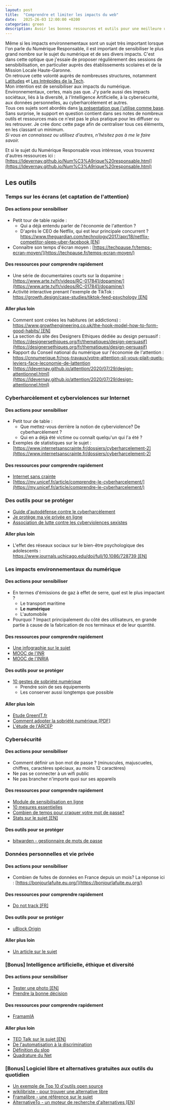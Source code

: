 ```yaml
---
layout: post
title:  "Comprendre et limiter les impacts du web"
date:   2025-26-03 12:00:00 +0200
categories: green
description: Avoir les bonnes ressources et outils pour une meilleure utilisation du numérique
---
```


Même si les impacts environnementaux sont un sujet très important lorsque l'on parle du Numérique Responsable, il est important de sensibiliser le plus grand nombre sur le sujet du numérique et de ses divers impacts. C'est dans cette optique que j'essaie de proposer régulièrement des sessions de sensbibilisation, en particulier auprès des établissements scolaires et de la Mission Locale Haute-Garonne.   
On retrouve cette volonté auprès de nombreuses structures, notamment [Latitudes](https://www.latitudes.cc/) et [Les Intrépides de la Tech](https://www.intrepidesdelatech.org/).  
Mon intention est de sensibiliser aux impacts du numérique. Environnementaux, certes, mais pas que. J'y parle aussi des impacts sociétaux, liés à la diversité, à l'Intelligence Artificielle, à la cybersécurité, aux données personnelles, au cyberharcèlement et autres.  
Tous ces sujets sont abordés dans [la présentation que j'utilise comme base](https://ldevernay.github.io/presentations/impacts-numerique.html).  
Sans surprise, le support en question contient dans ses notes de nombreux outils et ressources mais ce n'est pas le plus pratique pour les diffuser ou les retrouver. Je crée donc cette page afin de centraliser tous ces éléments, en les classant un minimum.  
*Si vous en connaissez ou utilisez d'autres, n'hésitez pas à me le faire savoir.* 
   
Et si le sujet du Numérique Responsable vous intéresse, vous trouverez d'autres ressources ici : [https://ldevernay.github.io/Num%C3%A9rique%20responsable.html](https://ldevernay.github.io/Num%C3%A9rique%20responsable.html)


## Les outils
  
### Temps sur les écrans (et captation de l'attention)
#### Des actions pour sensibiliser 
* Petit tour de table rapide : 
    * Qui a déjà entendu parler de l'économie de l'attention ? 
    * D'après le CEO de Netflix, qui est leur principale concurrent ? [https://www.theguardian.com/technology/2017/apr/18/netflix-competitor-sleep-uber-facebook [EN]](https://www.theguardian.com/technology/2017/apr/18/netflix-competitor-sleep-uber-facebook)
* Connaître son temps d'écran moyen : [https://techpause.fr/temps-ecran-moyen/](https://techpause.fr/temps-ecran-moyen/)
  
#### Des ressources pour comprendre rapidement
* Une série de documentaires courts sur la dopamine : [https://www.arte.tv/fr/videos/RC-017841/dopamine/](https://www.arte.tv/fr/videos/RC-017841/dopamine/)
* Activité interactive prenant l'exemple de TikTok : [https://growth.design/case-studies/tiktok-feed-psychology [EN]](https://growth.design/case-studies/tiktok-feed-psychology )
  
#### Aller plus loin
* Comment sont créées les habitures (et addictions) : [https://www.growthengineering.co.uk/the-hook-model-how-to-form-good-habits/ [EN]](https://www.growthengineering.co.uk/the-hook-model-how-to-form-good-habits/)
* La section du site des Designers Ethiques dédiée au design persuasif : [https://designersethiques.org/fr/thematiques/design-persuasif](https://designersethiques.org/fr/thematiques/design-persuasif)
* Rapport du Conseil national du numérique sur l'économie de l'attention : [https://cnnumerique.fr/nos-travaux/votre-attention-sil-vous-plait-quels-leviers-face-leconomie-de-lattention ](https://cnnumerique.fr/nos-travaux/votre-attention-sil-vous-plait-quels-leviers-face-leconomie-de-lattention )
* [https://ldevernay.github.io/attention/2020/07/29/design-attentionnel.html](https://ldevernay.github.io/attention/2020/07/29/design-attentionnel.html)


### Cyberharcèlement et cyberviolences sur Internet 
#### Des actions pour sensibiliser 
* Petit tour de table :
    * Que mettez-vous derrière la notion de cyberviolence? De cyberharcèlement ? 
    * Qui en a déjà été victime ou connaît quelqu'un qui l'a été ? 
* Exemples de statistiques sur le sujet : [https://www.internetsanscrainte.fr/dossiers/cyberharcelement-2](https://www.internetsanscrainte.fr/dossiers/cyberharcelement-2)

#### Des ressources pour comprendre rapidement
* [Internet sans crainte](https://www.internetsanscrainte.fr/)
* [https://my.unicef.fr/article/comprendre-le-cyberharcelement/](https://my.unicef.fr/article/comprendre-le-cyberharcelement/)

### Des outils pour se protéger
* [Guide d'autodéfense contre le cyberharcèlement](https://www.nosvoixnoscombats.com/)
* [Je protège ma vie privée en ligne](https://www.guide-protection-numerique.com/)
* [Association de lutte contre les cyberviolences sexistes](https://echap.eu.org/ressources/)

#### Aller plus loin
* L'effet des réseaux sociaux sur le bien-être psychologique des adolescents : [https://www.journals.uchicago.edu/doi/full/10.1086/728739 [EN]](https://www.journals.uchicago.edu/doi/full/10.1086/728739)


### Les impacts environnementaux du numérique
#### Des actions pour sensibiliser 
* En termes d'émissions de gaz à effet de serre, quel est le plus impactant ? 
    * Le transport maritime
    * **Le numérique**
    * L'automobile
* Pourquoi ? Impact principalement du côté des utilisateurs, en grande partie à cause de la fabrication de nos terminaux et de leur quantité. 

#### Des ressources pour comprendre rapidement
* [Une infographie sur le sujet](https://archives.qqf.fr/infographie/69/pollution-numerique-du-clic-au-declic)
* [MOOC de l'INR](https://www.academie-nr.org/#mooc-nr)
* [MOOC de l'INRIA](https://www.fun-mooc.fr/fr/cours/impacts-environnementaux-du-numerique/)

#### Des outils pour se protéger
* [10 gestes de sobriété numérique](https://librairie.ademe.fr/consommer-autrement/5885-10-gestes-de-sobriete-numerique-pour-tous.html)
    * Prendre soin de ses équipements
    * Les conserver aussi longtemps que possible

#### Aller plus loin
* [Etude GreenIT.fr](https://www.greenit.fr/2025/02/04/le-numerique-cest-40-du-budget-climat-soutenable/)
* [Comment adopter la sobriété numérique [PDF]](https://librairie.ademe.fr/ged/9193/guide-comment-adopter-sobriete-numerique.pdf)
* [L'étude de l'ARCEP](https://www.arcep.fr/la-regulation/grands-dossiers-thematiques-transverses/lempreinte-environnementale-du-numerique.html)

### Cybersécurité
#### Des actions pour sensibiliser 
* Comment définir un bon mot de passe ? (minuscules, majuscueles, chiffres, caractères spéciaux, au moins 12 caractères)
* Ne pas se connecter à un wifi public
* Ne pas brancher n'importe quoi sur ses appareils

#### Des ressources pour comprendre rapidement
* [Module de sensibilisation en ligne](https://www.cybermalveillance.gouv.fr/sens-cyber/apprendre)
* [10 mesures essentielles](https://www.cybermalveillance.gouv.fr/tous-nos-contenus/bonnes-pratiques/10-mesures-essentielles-assurer-securite-numerique)
* [Combien de temps pour craquer votre mot de passe?](https://www.hivesystems.com/blog/are-your-passwords-in-the-green)
* [Stats sur le sujet [EN]](https://www.forbes.com/advisor/education/it-and-tech/cybersecurity-statistics/)

#### Des outils pour se protéger
* [bitwarden - gestionnaire de mots de passe](https://bitwarden.com/fr-fr/)


### Données personnelles et vie privée
#### Des actions pour sensibiliser 
* Combien de fuites de données en France depuis un mois? La réponse ici : [https://bonjourlafuite.eu.org/](https://bonjourlafuite.eu.org/)

#### Des ressources pour comprendre rapidement
* [Do not track [FR]](https://donottrack-doc.com/fr/intro/)

#### Des outils pour se protéger
* [uBlock Origin](https://ublockorigin.com/fr)

#### Aller plus loin
* [Un article sur le sujet](https://ldevernay.github.io/contributions/2020/09/14/poids-capitalisme-surveillance.html)


### [Bonus] Intelligence artificielle, éthique et diversité
#### Des actions pour sensibiliser 
* [Tester une photo [EN]](https://theyseeyourphotos.com/)
* [Prendre la bonne décision](https://www.moralmachine.net/hl/fr)

#### Des ressources pour comprendre rapidement
* [FramamIA](https://framamia.org/fr/)

#### Aller plus loin
* [TED Talk sur le sujet [EN]](https://www.ted.com/talks/joy_buolamwini_how_i_m_fighting_bias_in_algorithms#t-50451)
* [De l'automatisation à la discrimination](https://www.internetactu.net/2020/09/15/de-lautomatisation-de-la-discrimination/)
* [Définition du slop](https://fr.wikipedia.org/wiki/Slop_(intelligence_artificielle))
* [Quadrature du Net](https://www.laquadrature.net/)

### [Bonus] Logiciel libre et alternatives gratuites aux outils du quotidien
* [Un exemple de Top 10 d'outils open source](https://www.justgeek.fr/les-meilleurs-logiciels-open-source-107372/)
* [wikilibriste - pour trouver une alternative libre](https://wikilibriste.fr/fr/debutant/logiciel-alternative-libre)
* [Framalibre - une référence sur le sujet](https://framalibre.org/)
* [AlternativeTo - un moteur de recherche d'alternatives [EN]](https://alternativeto.net/)
